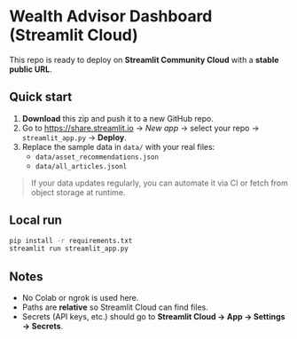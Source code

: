 # Wealth Advisor Dashboard (Streamlit Cloud)

This repo is ready to deploy on **Streamlit Community Cloud** with a **stable public URL**.

## Quick start
1. **Download** this zip and push it to a new GitHub repo.
2. Go to https://share.streamlit.io → *New app* → select your repo → `streamlit_app.py` → **Deploy**.
3. Replace the sample data in `data/` with your real files:
   - `data/asset_recommendations.json`
   - `data/all_articles.jsonl`

> If your data updates regularly, you can automate it via CI or fetch from object storage at runtime.

## Local run
```bash
pip install -r requirements.txt
streamlit run streamlit_app.py
```

## Notes
- No Colab or ngrok is used here.
- Paths are **relative** so Streamlit Cloud can find files.
- Secrets (API keys, etc.) should go to **Streamlit Cloud → App → Settings → Secrets**.
